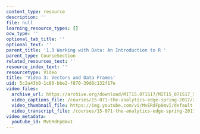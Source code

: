 ```yaml
---
content_type: resource
description: ''
file: null
learning_resource_types: []
ocw_type: ''
optional_tab_title: ''
optional_text: ''
parent_title: '1.3 Working with Data: An Introduction to R '
parent_type: CourseSection
related_resources_text: ''
resource_index_text: ''
resourcetype: Video
title: 'Video 3: Vectors and Data Frames'
uid: 5c2a43b0-1c80-bbe2-f870-39d8c132f17e
video_files:
  archive_url: https://archive.org/download/MIT15.071S17/MIT15_071S17_Session_1.3.06_300k.mp4
  video_captions_file: /courses/15-071-the-analytics-edge-spring-2017/25363ee3a0d95c9dae77f721d5c3b45b_MvERdFp8mvI.vtt
  video_thumbnail_file: https://img.youtube.com/vi/MvERdFp8mvI/default.jpg
  video_transcript_file: /courses/15-071-the-analytics-edge-spring-2017/b2191eb86608231242cdc55ab9240cbd_MvERdFp8mvI.pdf
video_metadata:
  youtube_id: MvERdFp8mvI
---
```

